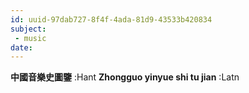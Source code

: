 ```yaml
---
id: uuid-97dab727-8f4f-4ada-81d9-43533b420834
subject: 
 - music
date: 
---
```


**中國音樂史圖鑒** :Hant
**Zhongguo yinyue shi tu jian** :Latn